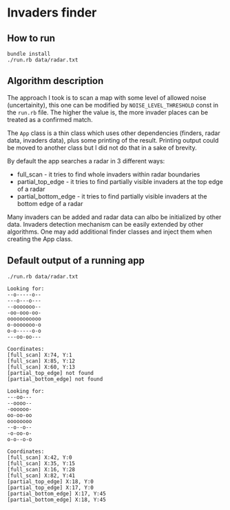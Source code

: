 # Invaders finder

## How to run

```
bundle install
./run.rb data/radar.txt
```

## Algorithm description

The approach I took is to scan a map with some level of allowed noise (uncertainity), this one can be modified by `NOISE_LEVEL_THRESHOLD` const in the `run.rb` file. The higher the value is, the more invader places can be treated as a confirmed match.

The `App` class is a thin class which uses other dependencies (finders, radar data, invaders data), plus some printing of the result. Printing output could be moved to another class but I did not do that in a sake of brevity.

By default the app searches a radar in 3 different ways:
* full_scan - it tries to find whole invaders within radar boundaries
* partial_top_edge - it tries to find partially visible invaders at the top edge of a radar
* partial_bottom_edge - it tries to find partially visible invaders at the bottom edge of a radar

Many invaders can be added and radar data can albo be initialized by other data.
Invaders detection mechanism can be easily extended by other algorithms. One may add additional finder classes and inject them when creating the App class.

## Default output of a running app

```
./run.rb data/radar.txt

Looking for:
--o-----o--
---o---o---
--ooooooo--
-oo-ooo-oo-
ooooooooooo
o-ooooooo-o
o-o-----o-o
---oo-oo---

Coordinates:
[full_scan] X:74, Y:1
[full_scan] X:85, Y:12
[full_scan] X:60, Y:13
[partial_top_edge] not found
[partial_bottom_edge] not found

Looking for:
---oo---
--oooo--
-oooooo-
oo-oo-oo
oooooooo
--o--o--
-o-oo-o-
o-o--o-o

Coordinates:
[full_scan] X:42, Y:0
[full_scan] X:35, Y:15
[full_scan] X:16, Y:28
[full_scan] X:82, Y:41
[partial_top_edge] X:18, Y:0
[partial_top_edge] X:17, Y:0
[partial_bottom_edge] X:17, Y:45
[partial_bottom_edge] X:18, Y:45
```
